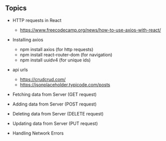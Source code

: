 ## Topics

- HTTP requests in React

  - https://www.freecodecamp.org/news/how-to-use-axios-with-react/

- Installing axios

  - npm install axios (for http requests)
  - npm install react-router-dom (for navigation)
  - npm install uuidv4 (for unique ids)

- api urls

  - https://crudcrud.com/
  - https://jsonplaceholder.typicode.com/posts

- Fetching data from Server (GET request)
- Adding data from Server (POST request)
- Deleting data from Server (DELETE request)
- Updating data from Server (PUT request)

- Handling Network Errors

